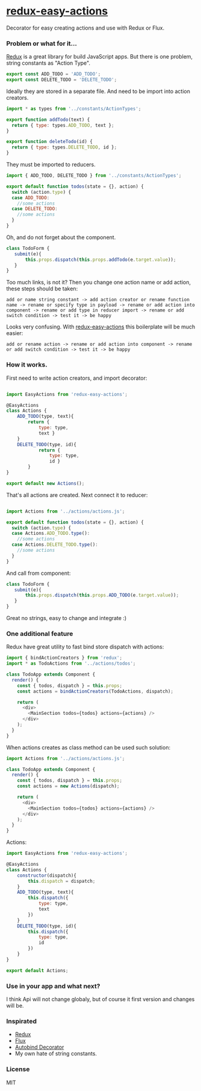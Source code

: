 # [redux-easy-actions](https://github.com/grigory-leonenko/redux-easy-actions)

Decorator for easy creating actions and use with Redux or Flux.

### Problem or what for it...

[Redux](http://rackt.github.io/redux) is a great library for build JavaScript apps. But there is one problem, string constants as "Action Type".


```js
export const ADD_TODO = 'ADD_TODO';
export const DELETE_TODO = 'DELETE_TODO';
```

Ideally they are stored in a separate file. And need to be import into action creators.

```js
import * as types from '../constants/ActionTypes';

export function addTodo(text) {
  return { type: types.ADD_TODO, text };
}

export function deleteTodo(id) {
  return { type: types.DELETE_TODO, id };
}
```

They must be imported to reducers.

```js
import { ADD_TODO, DELETE_TODO } from '../constants/ActionTypes';

export default function todos(state = {}, action) {
  switch (action.type) {
  case ADD_TODO:
    //some actions
  case DELETE_TODO:
    //some actions
  }
}
```

Oh, and do not forget about the component.

```js
class TodoForm {
   submit(e){
       this.props.dispatch(this.props.addTodo(e.target.value));
   }
}
```

Too much links, is not it? Then you change one action name or add action, these steps should be taken:

```
add or name string constant -> add action creator or rename function name -> rename or specify type in payload -> rename or add action into component -> rename or add type in reducer import -> rename or add switch condition -> test it -> be happy
```

Looks very confusing. With [redux-easy-actions](https://github.com/grigory-leonenko/redux-easy-actions) this boilerplate will be much easier:

```
add or rename action -> rename or add action into component -> rename or add switch condition -> test it -> be happy
```

### How it works.

First need to write action creators, and import decorator:

```js

import EasyActions from 'redux-easy-actions';

@EasyActions
class Actions {
    ADD_TODO(type, text){
        return {
            type: type,
            text }
    }
    DELETE_TODO(type, id){
            return {
                type: type,
                id }
        }
}

export default new Actions();

```

That's all actions are created. Next connect it to reducer:

```js

import Actions from '../actions/actions.js';

export default function todos(state = {}, action) {
  switch (action.type) {
  case Actions.ADD_TODO.type():
    //some actions
  case Actions.DELETE_TODO.type():
    //some actions
  }
}

```

And call from component:

```js
class TodoForm {
   submit(e){
       this.props.dispatch(this.props.ADD_TODO(e.target.value));
   }
}
```

Great no strings, easy to change and integrate :)

### One additional feature

Redux have great utility to fast bind store dispatch with actions:

```js
import { bindActionCreators } from 'redux';
import * as TodoActions from '../actions/todos';

class TodoApp extends Component {
  render() {
    const { todos, dispatch } = this.props;
    const actions = bindActionCreators(TodoActions, dispatch);

    return (
      <div>
        <MainSection todos={todos} actions={actions} />
      </div>
    );
  }
}
```

When actions creates as class method can be used such solution:

```js
import Actions from '../actions/actions.js';

class TodoApp extends Component {
  render() {
    const { todos, dispatch } = this.props;
    const actions = new Actions(dispatch);

    return (
      <div>
        <MainSection todos={todos} actions={actions} />
      </div>
    );
  }
}
```

Actions:

```js
import EasyActions from 'redux-easy-actions';

@EasyActions
class Actions {
    constructor(dispatch){
        this.dispatch = dispatch;
    }
    ADD_TODO(type, text){
        this.dispatch({
            type: type,
            text
        })
    }
    DELETE_TODO(type, id){
        this.dispatch({
            type: type,
            id
        })
    }
}

export default Actions;
```

### Use in your app and what next?

I think Api will not change globaly, but of course it first version and changes will be.

### Inspirated

* [Redux](http://rackt.github.io/redux)
* [Flux](https://facebook.github.io/flux/)
* [Autobind Decorator](https://github.com/andreypopp/autobind-decorator)
* My own hate of string constants.

### License

MIT
